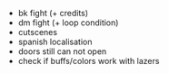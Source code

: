 * bk fight (+ credits)
* dm fight (+ loop condition)
* cutscenes
* spanish localisation
* doors still can not open
* check if buffs/colors work with lazers